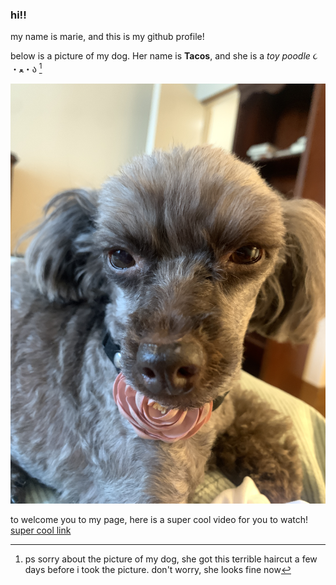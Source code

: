 ### hi!!

my name is marie, and this is my github profile! 

below is a picture of my dog. Her name is **Tacos**, and she is a *toy poodle* ૮ ・ﻌ・ა [^2]

![alt text](tacos.JPG)

to welcome you to my page, here is a super cool video for you to watch! 
[super cool link](https://www.youtube.com/watch?v=dQw4w9WgXcQ)




[^2]: ps sorry about the picture of my dog, she got this terrible haircut a few days before i took the picture. don't worry, she looks fine now

<!--
**mariesheets/mariesheets** is a ✨ _special_ ✨ repository because its `README.md` (this file) appears on your GitHub profile.

Here are some ideas to get you started:

- 🔭 I’m currently working on ...
- 🌱 I’m currently learning ...
- 👯 I’m looking to collaborate on ...
- 🤔 I’m looking for help with ...
- 💬 Ask me about ...
- 📫 How to reach me: ...
- 😄 Pronouns: ...
- ⚡ Fun fact: ...
-->
